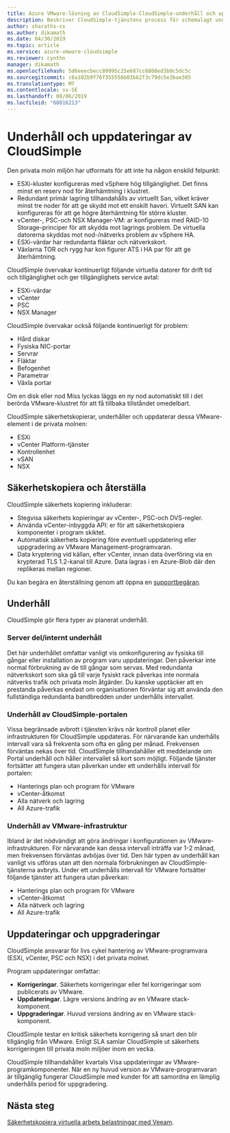 ```yaml
---
title: Azure VMware-lösning av CloudSimple-CloudSimple-underhåll och uppdateringar
description: Beskriver CloudSimple-tjänstens process för schemalagt underhåll och uppdateringar
author: sharaths-cs
ms.author: dikamath
ms.date: 04/30/2019
ms.topic: article
ms.service: azure-vmware-cloudsimple
ms.reviewer: cynthn
manager: dikamath
ms.openlocfilehash: 5d6eeecbecc89995c25e687cc6808ed3b0c5dc5c
ms.sourcegitcommit: c8a102b9f76f355556b03b62f3c79dc5e3bae305
ms.translationtype: MT
ms.contentlocale: sv-SE
ms.lasthandoff: 08/06/2019
ms.locfileid: "68816213"
---
```

# <a name="cloudsimple-maintenance-and-updates"></a>Underhåll och uppdateringar av CloudSimple

Den privata moln miljön har utformats för att inte ha någon enskild felpunkt:

* ESXi-kluster konfigureras med vSphere hög tillgänglighet. Det finns minst en reserv nod för återhämtning i klustret.
* Redundant primär lagring tillhandahålls av virtuellt San, vilket kräver minst tre noder för att ge skydd mot ett enskilt haveri. Virtuellt SAN kan konfigureras för att ge högre återhämtning för större kluster.
* vCenter-, PSC-och NSX Manager-VM: ar konfigureras med RAID-10 Storage-principer för att skydda mot lagrings problem. De virtuella datorerna skyddas mot nod-/nätverks problem av vSphere HA.
* ESXi-värdar har redundanta fläktar och nätverkskort.
* Växlarna TOR och rygg har kon figurer ATS i HA par för att ge återhämtning.

CloudSimple övervakar kontinuerligt följande virtuella datorer för drift tid och tillgänglighet och ger tillgänglighets service avtal:

* ESXi-värdar
* vCenter
* PSC
* NSX Manager

CloudSimple övervakar också följande kontinuerligt för problem:

* Hård diskar
* Fysiska NIC-portar
* Servrar
* Fläktar
* Befogenhet
* Parametrar
* Växla portar

Om en disk eller nod Miss lyckas läggs en ny nod automatiskt till i det berörda VMware-klustret för att få tillbaka tillståndet omedelbart.

CloudSimple säkerhetskopierar, underhåller och uppdaterar dessa VMware-element i de privata molnen:

* ESXi
* vCenter Platform-tjänster
* Kontrollenhet
* vSAN
* NSX

## <a name="back-up-and-restore"></a>Säkerhetskopiera och återställa

CloudSimple säkerhets kopiering inkluderar:

* Stegvisa säkerhets kopieringar av vCenter-, PSC-och DVS-regler.
* Använda vCenter-inbyggda API: er för att säkerhetskopiera komponenter i program skiktet.
* Automatisk säkerhets kopiering före eventuell uppdatering eller uppgradering av VMware Management-programvaran.
* Data kryptering vid källan, efter vCenter, innan data överföring via en krypterad TLS 1.2-kanal till Azure. Data lagras i en Azure-Blob där den replikeras mellan regioner.

Du kan begära en återställning genom att öppna en [supportbegäran](https://portal.azure.com/#blade/Microsoft_Azure_Support/HelpAndSupportBlade/newsupportrequest).

## <a name="maintenance"></a>Underhåll

CloudSimple gör flera typer av planerat underhåll.

### <a name="backendinternal-maintenance"></a>Server del/internt underhåll

Det här underhållet omfattar vanligt vis omkonfigurering av fysiska till gångar eller installation av program varu uppdateringar. Den påverkar inte normal förbrukning av de till gångar som servas. Med redundanta nätverkskort som ska gå till varje fysiskt rack påverkas inte normala nätverks trafik och privata moln åtgärder. Du kanske upptäcker att en prestanda påverkas endast om organisationen förväntar sig att använda den fullständiga redundanta bandbredden under underhålls intervallet.

### <a name="cloudsimple-portal-maintenance"></a>Underhåll av CloudSimple-portalen

Vissa begränsade avbrott i tjänsten krävs när kontroll planet eller infrastrukturen för CloudSimple uppdateras. För närvarande kan underhålls intervall vara så frekventa som ofta en gång per månad. Frekvensen förväntas nekas över tid. CloudSimple tillhandahåller ett meddelande om Portal underhåll och håller intervallet så kort som möjligt. Följande tjänster fortsätter att fungera utan påverkan under ett underhålls intervall för portalen:

* Hanterings plan och program för VMware
* vCenter-åtkomst
* Alla nätverk och lagring
* All Azure-trafik

### <a name="vmware-infrastructure-maintenance"></a>Underhåll av VMware-infrastruktur

Ibland är det nödvändigt att göra ändringar i konfigurationen av VMware-infrastrukturen.  För närvarande kan dessa intervall inträffa var 1-2 månad, men frekvensen förväntas avböjas över tid. Den här typen av underhåll kan vanligt vis utföras utan att den normala förbrukningen av CloudSimple-tjänsterna avbryts. Under ett underhålls intervall för VMware fortsätter följande tjänster att fungera utan påverkan:

* Hanterings plan och program för VMware
* vCenter-åtkomst
* Alla nätverk och lagring
* All Azure-trafik

## <a name="updates-and-upgrades"></a>Uppdateringar och uppgraderingar

CloudSimple ansvarar för livs cykel hantering av VMware-programvara (ESXi, vCenter, PSC och NSX) i det privata molnet.

Program uppdateringar omfattar:

* **Korrigeringar**. Säkerhets korrigeringar eller fel korrigeringar som publicerats av VMware.
* **Uppdateringar**. Lägre versions ändring av en VMware stack-komponent.
* **Uppgraderingar**. Huvud versions ändring av en VMware stack-komponent.

CloudSimple testar en kritisk säkerhets korrigering så snart den blir tillgänglig från VMware. Enligt SLA samlar CloudSimple ut säkerhets korrigeringen till privata moln miljöer inom en vecka.

CloudSimple tillhandahåller kvartals Visa uppdateringar av VMware-programkomponenter. När en ny huvud version av VMware-programvaran är tillgänglig fungerar CloudSimple med kunder för att samordna en lämplig underhålls period för uppgradering.

## <a name="next-steps"></a>Nästa steg

[Säkerhetskopiera virtuella arbets belastningar med Veeam](https://docs.azure.cloudsimple.com/backup-workloads-veeam/).